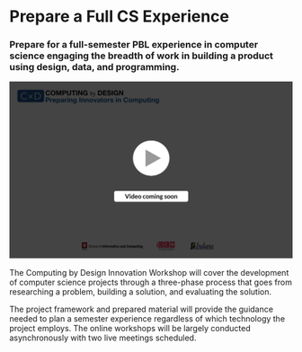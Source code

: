 # Prepare a Full CS Experience

### Prepare for a full-semester PBL experience in computer science engaging the breadth of work in building a product using design, data, and programming.

![](../.gitbook/assets/vidcoming.png)

The Computing by Design Innovation Workshop will cover the development of computer science projects through a three-phase process that goes from researching a problem, building a solution, and evaluating the solution. 

The project framework and prepared material will provide the guidance needed to plan a semester experience regardless of which technology the project employs. The online workshops will be largely conducted asynchronously with two live meetings scheduled. 

